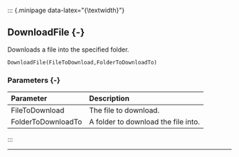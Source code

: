 ::: {.minipage data-latex="{\textwidth}"}
## DownloadFile {-}

Downloads a file into the specified folder.

```{sql}
DownloadFile(FileToDownload,FolderToDownloadTo)
```

### Parameters {-}

**Parameter** | **Description**
| :-- | :-- |
FileToDownload | The file to download.
FolderToDownloadTo | A folder to download the file into.
:::

***
